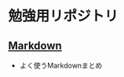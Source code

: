 # 勉強用リポジトリ

## [Markdown](https://github.com/jonki324/study/tree/master/markdown)
- よく使うMarkdownまとめ
